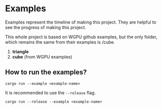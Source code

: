 # Examples

Examples represent the timeline of making this project. They are helpful to see the progress of making this project.

This whole project is based on WGPU github examples, but the only folder, which remains the same from their examples is /cube.

 1. **triangle**
 2. **cube** (from WGPU examples)

## How to run the examples?

```
cargo run --example <example-name>
```

It is recommended to use the ```--release``` flag.

```
cargo run --release --example <example-name>
```
